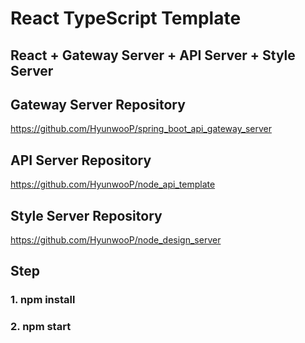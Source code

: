 # React TypeScript Template

## React + Gateway Server + API Server + Style Server

## Gateway Server Repository

https://github.com/HyunwooP/spring_boot_api_gateway_server

## API Server Repository

https://github.com/HyunwooP/node_api_template

## Style Server Repository

https://github.com/HyunwooP/node_design_server

## Step

### 1. npm install

### 2. npm start
